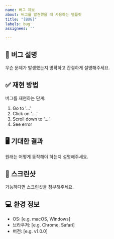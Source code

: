 ```yaml
---
name: 버그 제보
about: 버그를 발견했을 때 사용하는 템플릿
title: "[BUG]"
labels: bug
assignees: ''

---
```


## 🐛 버그 설명
무슨 문제가 발생했는지 명확하고 간결하게 설명해주세요.

## ✅ 재현 방법
버그를 재현하는 단계:
1. Go to '...'
2. Click on '....'
3. Scroll down to '....'
4. See error

## 🖥️ 기대한 결과
원래는 어떻게 동작해야 하는지 설명해주세요.

## 📸 스크린샷
가능하다면 스크린샷을 첨부해주세요.

## 💻 환경 정보
- OS: [e.g. macOS, Windows]
- 브라우저: [e.g. Chrome, Safari]
- 버전: [e.g. v1.0.0]
